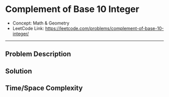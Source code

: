 # Complement of Base 10 Integer

- Concept: Math & Geometry
- LeetCode Link: https://leetcode.com/problems/complement-of-base-10-integer/

---

## Problem Description

## Solution

## Time/Space Complexity

